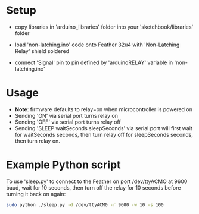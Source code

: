 # Setup

- copy libraries in 'arduino_libraries' folder into your 'sketchbook/libraries' folder

- load 'non-latching.ino' code onto Feather 32u4 with 'Non-Latching Relay' shield soldered

- connect 'Signal' pin to pin defined by 'arduinoRELAY' variable in 'non-latching.ino'

# Usage

- **Note**: firmware defaults to relay=on when microcontroller is powered on
- Sending 'ON' via serial port turns relay on  
- Sending 'OFF' via serial port turns relay off  
- Sending 'SLEEP waitSeconds sleepSeconds' via serial port will first wait for waitSeconds seconds, then turn relay off for sleepSeconds seconds, then turn relay on.


# Example Python script 

To use 'sleep.py' to connect to the Feather on port /dev/ttyACMO at 9600 baud, wait for 10 seconds, then turn off the relay for 10 seconds before turning it back on again:


``` bash
sudo python ./sleep.py -d /dev/ttyACM0 -r 9600 -w 10 -s 100
```

 
